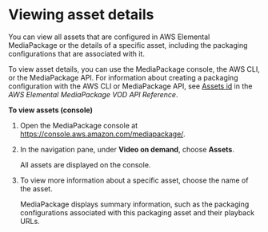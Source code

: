 # Viewing asset details<a name="asset-view"></a>

You can view all assets that are configured in AWS Elemental MediaPackage or the details of a specific asset, including the packaging configurations that are associated with it\.

To view asset details, you can use the MediaPackage console, the AWS CLI, or the MediaPackage API\. For information about creating a packaging configuration with the AWS CLI or MediaPackage API, see [Assets id](https://docs.aws.amazon.com/mediapackage-vod/latest/apireference/assets-id.html) in the *AWS Elemental MediaPackage VOD API Reference*\.

**To view assets \(console\)**

1. Open the MediaPackage console at [https://console\.aws\.amazon\.com/mediapackage/](https://console.aws.amazon.com/mediapackage/)\.

1. In the navigation pane, under **Video on demand**, choose **Assets**\.

   All assets are displayed on the console\.

1. To view more information about a specific asset, choose the name of the asset\.

   MediaPackage displays summary information, such as the packaging configurations associated with this packaging asset and their playback URLs\.